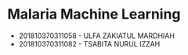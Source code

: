 # Malaria Machine Learning
- 201810370311058 - ULFA ZAKIATUL MARDHIAH
- 201810370311082 - TSABITA NURUL IZZAH
